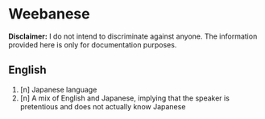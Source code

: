 # Weebanese
**Disclaimer:** I do not intend to discriminate against anyone. The information provided here is only for documentation purposes.
## English
1. [n] Japanese language
2. [n] A mix of English and Japanese, implying that the speaker is pretentious and does not actually know Japanese